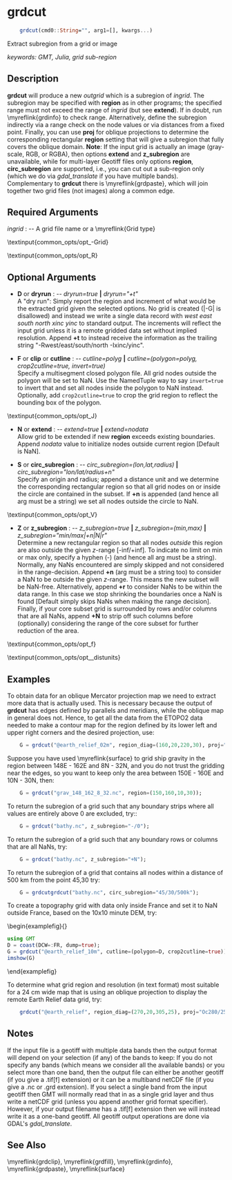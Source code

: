 # grdcut

```julia
    grdcut(cmd0::String="", arg1=[], kwargs...)
```

Extract subregion from a grid or image

*keywords: GMT, Julia, grid sub-region*

Description
-----------

**grdcut** will produce a new *outgrid* which is a subregion of *ingrid*. The subregion may be specified
with **region** as in other programs; the specified range must not exceed the range of *ingrid*
(but see **extend**). If in doubt, run \myreflink{grdinfo} to check range. Alternatively, define the subregion
indirectly via a range check on the node values or via distances from a fixed point. Finally, you can use
**proj** for oblique projections to determine the corresponding rectangular **region** setting that will
give a subregion that fully covers the oblique domain.  **Note**: If the input grid is actually an image
(gray-scale, RGB, or RGBA), then options **extend** and **z_subregion** are unavailable, while for multi-layer
Geotiff files only options **region**, **circ_subregion** are supported, i.e., you can cut out a sub-region
only (which we do via *gdal_translate* if you have multiple bands).  Complementary to **grdcut** there is
\myreflink{grdpaste}, which will join together two grid files (not images) along a common edge.

Required Arguments
------------------

*ingrid* : -- A grid file name or a \myreflink{Grid type}

\textinput{common_opts/opt_-Grid}

\textinput{common_opts/opt_R}

Optional Arguments
------------------

- **D** or **dryrun** : -- *dryrun=true* **|** *dryrun="+t"*\
    A "dry run": Simply report the region and increment of what would be the
    extracted grid given the selected options. No grid is created (|-G| is disallowed)
    and instead we write a single data record with *west east south north xinc yinc*
    to standard output. The increments will reflect the input grid unless it is a
    remote gridded data set without implied resolution. Append **+t** to instead receive
    the information as the trailing string "-Rwest/east/south/north -Ixinc/yinc".

- **F** or **clip** or **cutline** : -- *cutline=polyg* **|** *cutline=(polygon=polyg, crop2cutline=true, invert=true)*\
    Specify a multisegment closed polygon file. All grid nodes outside the polygon will be set to NaN.
    Use the NamedTuple way to say `invert=true` to invert that and set all nodes inside the polygon to NaN
    instead. Optionally, add `crop2cutline=true` to crop the grid region to reflect the bounding box of the polygon.

\textinput{common_opts/opt_J}

- **N** or **extend** : -- *extend=true* **|** *extend=nodata*\
    Allow grid to be extended if new **region** exceeds existing boundaries.
    Append *nodata* value to initialize nodes outside current region [Default is NaN].

- **S** or **circ_subregion** : -- *circ_subregion=(lon,lat,radius)* **|** *circ_subregion="lon/lat/radius+n"*\
    Specify an origin and radius; append a distance unit and we determine the corresponding rectangular
    region so that all grid nodes on or inside the circle are contained in the subset. If **+n** is appended
    (and hence all arg must be a string) we set all nodes outside the circle to NaN.

\textinput{common_opts/opt_V}

- **Z** or **z_subregion** : -- *z_subregion=true* **|** *z_subregion=(min,max)* **|** *z_subregion="min/max|+n|N|r"*\
    Determine a new rectangular region so that all nodes *outside* this region are also outside the given
    *z*-range [-inf/+inf]. To indicate no limit on min or max only, specify a hyphen (-) (and hence all
    arg must be a string). Normally, any NaNs encountered are simply skipped and not considered in the
    range-decision. Append **+n** (arg must be a string too) to consider a NaN to be outside the given
    *z*-range. This means the new subset will be NaN-free. Alternatively, append **+r** to consider NaNs
    to be within the data range. In this case we stop shrinking the boundaries once a NaN is found
    [Default simply skips NaNs when making the range decision]. Finally, if your core subset grid is
    surrounded by rows and/or columns that are all NaNs, append **+N** to strip off such columns before
    (optionally) considering the range of the core subset for further reduction of the area.

\textinput{common_opts/opt_f}

\textinput{common_opts/opt__distunits}

Examples
--------

To obtain data for an oblique Mercator projection map we need to extract more data that is actually used.
This is necessary because the output of **grdcut** has edges defined by parallels and meridians, while
the oblique map in general does not. Hence, to get all the data from the ETOPO2 data needed to make a
contour map for the region defined by its lower left and upper right corners and the desired projection, use:

```julia
    G = grdcut("@earth_relief_02m", region_diag=(160,20,220,30), proj="oc190/25.5/292/69/1");
```

Suppose you have used \myreflink{surface} to grid ship gravity in the region
between 148E - 162E and 8N - 32N, and you do not trust the gridding near
the edges, so you want to keep only the area between 150E - 160E and 10N - 30N, then:

```julia
    G = grdcut("grav_148_162_8_32.nc", region=(150,160,10,30));
```

To return the subregion of a grid such that any boundary strips where
all values are entirely above 0 are excluded, try::

```julia
    G = grdcut("bathy.nc", z_subregion="-/0");
```

To return the subregion of a grid such that any boundary rows or columns that are all NaNs, try:

```julia
    G = grdcut("bathy.nc", z_subregion="+N");
```

To return the subregion of a grid that contains all nodes within a
distance of 500 km from the point 45,30 try:

```julia
    G = grdcutgrdcut("bathy.nc", circ_subregion="45/30/500k");
```

To create a topography grid with data only inside France and set it
to NaN outside France, based on the 10x10 minute DEM, try:

\begin{examplefig}{}
```julia
using GMT
D = coast(DCW=:FR, dump=true);
G = grdcut("@earth_relief_10m", cutline=(polygon=D, crop2cutline=true));
imshow(G)
```
\end{examplefig}

To determine what grid region and resolution (in text format) most suitable for a 24 cm wide map
that is using an oblique projection to display the remote Earth Relief data grid, try:

```julia
    grdcut("@earth_relief", region_diag=(270,20,305,25), proj="Oc280/25.5/22/69/24c", dryrun="+t")
```

Notes
-----

If the input file is a geotiff with multiple data bands then the output format will
depend on your selection (if any) of the bands to keep: If you do not specify
any bands (which means we consider all the available bands) or you select more
than one band, then the output file can either be another geotiff (if you give
a .tif[f] extension) or it can be a multiband netCDF file (if you give a .nc or .grd
extension). If you select a single band from the input geotiff then GMT will
normally read that in as a single grid layer and thus write a netCDF grid (unless
you append another grid format specifier). However, if your output filename has
a .tif[f] extension then we will instead write it as a one-band geotiff.
All geotiff output operations are done via GDAL's *gdal_translate*.

See Also
--------

\myreflink{grdclip},
\myreflink{grdfill},
\myreflink{grdinfo},
\myreflink{grdpaste},
\myreflink{surface}
